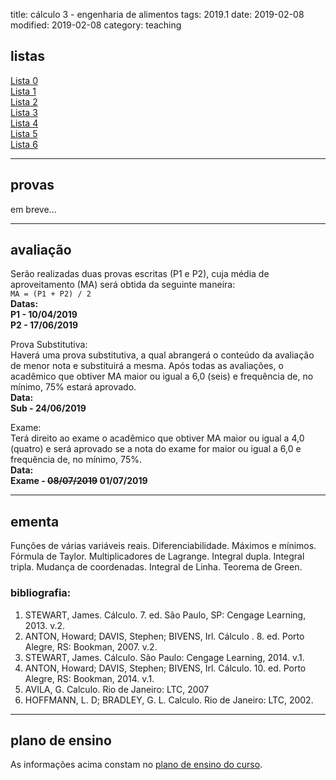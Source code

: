 title: cálculo 3 - engenharia de alimentos
tags: 2019.1
date: 2019-02-08
modified: 2019-02-08
category: teaching
## <a id="exercices"></a>listas
[Lista 0]({filename}/listas/calculo3-00.pdf)  
[Lista 1]({filename}/listas/calculo3-01.pdf)  
[Lista 2]({filename}/listas/calculo3-02.pdf)  
[Lista 3]({filename}/listas/calculo3-03.pdf)  
[Lista 4]({filename}/listas/calculo3-04.pdf)  
[Lista 5]({filename}/listas/calculo3-05.pdf)  
[Lista 6]({filename}/listas/calculo3-06.pdf)

---

## <a id="tests"></a>provas
em breve...

---

## <a id="exams"></a>avaliação
Serão realizadas duas provas escritas (P1 e P2), cuja média de
aproveitamento (MA) será obtida da seguinte maneira:  
`MA = (P1 + P2) / 2`  
**Datas:  
P1 - 10/04/2019  
P2 - 17/06/2019**

Prova Substitutiva:  
Haverá uma prova substitutiva, a qual abrangerá o conteúdo da avaliação de
menor nota e substituirá a mesma. Após todas as avaliações, o acadêmico que
obtiver MA maior ou igual a 6,0 (seis) e frequência de, no mínimo, 75% estará
aprovado.  
**Data:  
Sub - 24/06/2019**

Exame:  
Terá direito ao exame o acadêmico que obtiver MA maior ou igual a 4,0 (quatro)
e será aprovado se a nota do exame for maior ou igual a 6,0 e frequência de, no
mínimo, 75%.  
**Data:  
Exame - <strike>08/07/2019</strike> 01/07/2019**

---

## <a id="silabus"></a>ementa
Funções de várias variáveis reais. Diferenciabilidade. Máximos e mínimos.
Fórmula de Taylor.  Multiplicadores de Lagrange. Integral dupla. Integral
tripla. Mudança de coordenadas. Integral de Linha.  Teorema de Green.

### bibliografia:  
1. STEWART, James. Cálculo. 7. ed. São Paulo, SP: Cengage Learning, 2013. v.2.
2. ANTON, Howard; DAVIS, Stephen; BIVENS, Irl. Cálculo . 8. ed. Porto Alegre,
   RS: Bookman, 2007. v.2.
3. STEWART, James. Cálculo. São Paulo: Cengage Learning, 2014. v.1.
4. ANTON, Howard; DAVIS, Stephen; BIVENS, Irl. Cálculo. 10. ed. Porto Alegre,
   RS: Bookman, 2014. v.1.
5. AVILA, G. Calculo. Rio de Janeiro: LTC, 2007
6. HOFFMANN, L. D; BRADLEY, G. L. Calculo. Rio de Janeiro: LTC, 2002.

---

## plano de ensino
As informações acima constam no [plano de ensino do
curso]({filename}/planos/2019-1-calculo3-alimentos.pdf).
